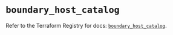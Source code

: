 # `boundary_host_catalog`

Refer to the Terraform Registry for docs: [`boundary_host_catalog`](https://registry.terraform.io/providers/hashicorp/boundary/1.2.0/docs/resources/host_catalog).
